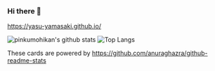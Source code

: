 ### Hi there 👋

https://yasu-yamasaki.github.io/

![pinkumohikan's github stats](https://github-readme-stats.vercel.app/api?username=yasu-yamasaki&count_private=true&show_icons=true&theme=radical)
![Top Langs](https://github-readme-stats.vercel.app/api/top-langs/?username=yasu-yamasaki&theme=radical)

These cards are powered by https://github.com/anuraghazra/github-readme-stats
